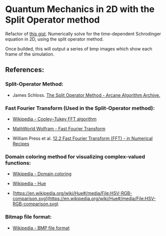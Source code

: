# Quantum Mechanics in 2D with the Split Operator method

Refactor of [this gist](https://gist.github.com/marl0ny/81a2e5498a05f50040f4d928ad805ef6).
Numerically solve for the time-dependent Schrodinger equation in 2D,
using the split operator method.

Once builded, this will output a series of bmp images which show each frame of the 
simulation.

## References:

### Split-Operator Method:

 - James Schloss. [The Split Operator Method - Arcane Algorithm Archive.](https://www.algorithm-archive.org/contents/split-operator_method/split-operator_method.html)

### Fast Fourier Transform (Used in the Split-Operator method):

 - [Wikipedia - Cooley–Tukey FFT algorithm](https://en.wikipedia.org/wiki/Cooley%E2%80%93Tukey_FFT_algorithm)

 - [MathWorld Wolfram - Fast Fourier Transform](http://mathworld.wolfram.com/FastFourierTransform.html)

 - William Press et al. [12.2 Fast Fourier Transform (FFT) - in Numerical Recipes](https://websites.pmc.ucsc.edu/~fnimmo/eart290c_17/NumericalRecipesinF77.pdf)

### Domain coloring method for visualizing complex-valued functions:

 - [Wikipedia - Domain coloring](https://en.wikipedia.org/wiki/Domain_coloring)

 - [Wikipedia - Hue](https://en.wikipedia.org/wiki/Hue)

 - [https://en.wikipedia.org/wiki/Hue#/media/File:HSV-RGB-comparison.svg](https://en.wikipedia.org/wiki/Hue#/media/File:HSV-RGB-comparison.svg)

### Bitmap file format:

 - [Wikipedia - BMP file format](https://en.wikipedia.org/wiki/BMP_file_format)